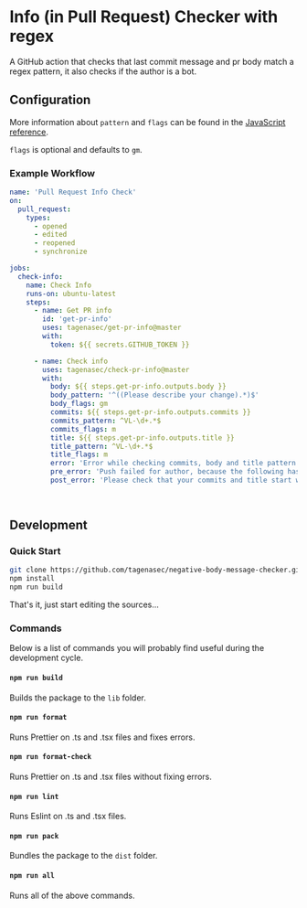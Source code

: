 # Info (in Pull Request) Checker with regex

A GitHub action that checks that last commit message and pr body match a regex pattern, it also checks if the author is a bot.

## Configuration

More information about `pattern` and `flags` can be found in the
[JavaScript reference](https://developer.mozilla.org/en-US/docs/Web/JavaScript/Reference/Global_Objects/RegExp).

`flags` is optional and defaults to `gm`.

### Example Workflow

```yml
name: 'Pull Request Info Check'
on:
  pull_request:
    types:
      - opened
      - edited
      - reopened
      - synchronize

jobs:
  check-info:
    name: Check Info
    runs-on: ubuntu-latest
    steps:
      - name: Get PR info
        id: 'get-pr-info'
        uses: tagenasec/get-pr-info@master
        with:
          token: ${{ secrets.GITHUB_TOKEN }}

      - name: Check info
        uses: tagenasec/check-pr-info@master
        with:
          body: ${{ steps.get-pr-info.outputs.body }}
          body_pattern: '^((Please describe your change).*)$'
          body_flags: gm
          commits: ${{ steps.get-pr-info.outputs.commits }}
          commits_pattern: ^VL-\d+.*$
          commits_flags: m
          title: ${{ steps.get-pr-info.outputs.title }}
          title_pattern: ^VL-\d+.*$
          title_flags: m
          error: 'Error while checking commits, body and title pattern'
          pre_error: 'Push failed for author, because the following has the wrong pattern:'
          post_error: 'Please check that your commits and title start with `VL-XXX...` and your body request is not in the default form'

          

```

## Development

### Quick Start

```sh
git clone https://github.com/tagenasec/negative-body-message-checker.git
npm install
npm run build
```

That's it, just start editing the sources...

### Commands

Below is a list of commands you will probably find useful during the development
cycle.

#### `npm run build`

Builds the package to the `lib` folder.

#### `npm run format`

Runs Prettier on .ts and .tsx files and fixes errors.

#### `npm run format-check`

Runs Prettier on .ts and .tsx files without fixing errors.

#### `npm run lint`

Runs Eslint on .ts and .tsx files.

#### `npm run pack`

Bundles the package to the `dist` folder.

#### `npm run all`

Runs all of the above commands.

